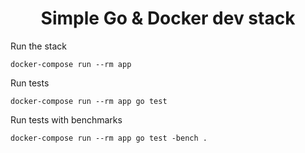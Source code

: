 <h1 style="text-align: center;">
	Simple Go & Docker dev stack
</h1>

Run the stack

    docker-compose run --rm app

Run tests

    docker-compose run --rm app go test

Run tests with benchmarks

    docker-compose run --rm app go test -bench .

